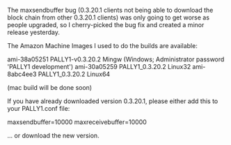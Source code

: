 The maxsendbuffer bug (0.3.20.1 clients not being able to download the block chain from other 0.3.20.1 clients) was only going to get
worse as people upgraded, so I cherry-picked the bug fix and created a minor release yesterday.

The Amazon Machine Images I used to do the builds are available:

  ami-38a05251   PALLY1-v0.3.20.2 Mingw    (Windows; Administrator password 'PALLY1 development')
  ami-30a05259   PALLY1_0.3.20.2 Linux32
  ami-8abc4ee3   PALLY1_0.3.20.2 Linux64

(mac build will be done soon)

If you have already downloaded version 0.3.20.1, please either add this to your PALLY1.conf file:

  maxsendbuffer=10000
  maxreceivebuffer=10000

... or download the new version.
